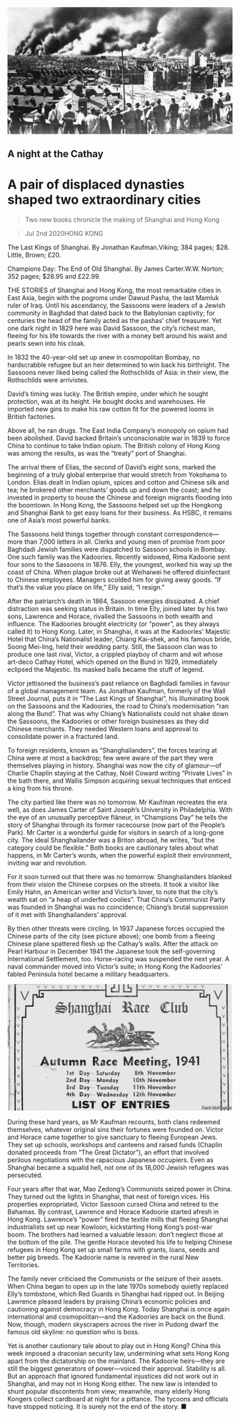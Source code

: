 ![](./images/20200704_BKP006_0.jpg)

## A night at the Cathay

# A pair of displaced dynasties shaped two extraordinary cities

> Two new books chronicle the making of Shanghai and Hong Kong

> Jul 2nd 2020HONG KONG

The Last Kings of Shanghai. By Jonathan Kaufman.Viking; 384 pages; $28. Little, Brown; £20.

Champions Day: The End of Old Shanghai. By James Carter.W.W. Norton; 352 pages; $28.95 and £22.99.

THE STORIES of Shanghai and Hong Kong, the most remarkable cities in East Asia, begin with the pogroms under Dawud Pasha, the last Mamluk ruler of Iraq. Until his ascendancy, the Sassoons were leaders of a Jewish community in Baghdad that dated back to the Babylonian captivity; for centuries the head of the family acted as the pashas’ chief treasurer. Yet one dark night in 1829 here was David Sassoon, the city’s richest man, fleeing for his life towards the river with a money belt around his waist and pearls sewn into his cloak.

In 1832 the 40-year-old set up anew in cosmopolitan Bombay, no hardscrabble refugee but an heir determined to win back his birthright. The Sassoons never liked being called the Rothschilds of Asia: in their view, the Rothschilds were arrivistes.

David’s timing was lucky. The British empire, under which he sought protection, was at its height. He bought docks and warehouses. He imported new gins to make his raw cotton fit for the powered looms in British factories.

Above all, he ran drugs. The East India Company’s monopoly on opium had been abolished. David backed Britain’s unconscionable war in 1839 to force China to continue to take Indian opium. The British colony of Hong Kong was among the results, as was the “treaty” port of Shanghai.

The arrival there of Elias, the second of David’s eight sons, marked the beginning of a truly global enterprise that would stretch from Yokohama to London. Elias dealt in Indian opium, spices and cotton and Chinese silk and tea; he brokered other merchants’ goods up and down the coast; and he invested in property to house the Chinese and foreign migrants flooding into the boomtown. In Hong Kong, the Sassoons helped set up the Hongkong and Shanghai Bank to get easy loans for their business. As HSBC, it remains one of Asia’s most powerful banks.

The Sassoons held things together through constant correspondence—more than 7,000 letters in all. Clerks and young men of promise from poor Baghdadi Jewish families were dispatched to Sassoon schools in Bombay. One such family was the Kadoories. Recently widowed, Rima Kadoorie sent four sons to the Sassoons in 1876. Elly, the youngest, worked his way up the coast of China. When plague broke out at Weihaiwei he offered disinfectant to Chinese employees. Managers scolded him for giving away goods. “If that’s the value you place on life,” Elly said, “I resign.”

After the patriarch’s death in 1864, Sassoon energies dissipated. A chief distraction was seeking status in Britain. In time Elly, joined later by his two sons, Lawrence and Horace, rivalled the Sassoons in both wealth and influence. The Kadoories brought electricity (or “power”, as they always called it) to Hong Kong. Later, in Shanghai, it was at the Kadoories’ Majestic Hotel that China’s Nationalist leader, Chiang Kai-shek, and his famous bride, Soong Mei-ling, held their wedding party. Still, the Sassoon clan was to produce one last rival, Victor, a crippled playboy of charm and wit whose art-deco Cathay Hotel, which opened on the Bund in 1929, immediately eclipsed the Majestic. Its masked balls became the stuff of legend.

Victor jettisoned the business’s past reliance on Baghdadi families in favour of a global management team. As Jonathan Kaufman, formerly of the Wall Street Journal, puts it in “The Last Kings of Shanghai”, his illuminating book on the Sassoons and the Kadoories, the road to China’s modernisation “ran along the Bund”. That was why Chiang’s Nationalists could not shake down the Sassoons, the Kadoories or other foreign businesses as they did Chinese merchants. They needed Western loans and approval to consolidate power in a fractured land.

To foreign residents, known as “Shanghailanders”, the forces tearing at China were at most a backdrop; few were aware of the part they were themselves playing in history. Shanghai was now the city of glamour—of Charlie Chaplin staying at the Cathay, Noël Coward writing “Private Lives” in the bath there, and Wallis Simpson acquiring sexual techniques that enticed a king from his throne.

The city partied like there was no tomorrow. Mr Kaufman recreates the era well, as does James Carter of Saint Joseph’s University in Philadelphia. With the eye of an unusually perceptive flâneur, in “Champions Day” he tells the story of Shanghai through its former racecourse (now part of the People’s Park). Mr Carter is a wonderful guide for visitors in search of a long-gone city. The ideal Shanghailander was a Briton abroad, he writes, “but the category could be flexible.” Both books are cautionary tales about what happens, in Mr Carter’s words, when the powerful exploit their environment, inviting war and revolution.

For it soon turned out that there was no tomorrow. Shanghailanders blanked from their vision the Chinese corpses on the streets. It took a visitor like Emily Hahn, an American writer and Victor’s lover, to note that the city’s wealth sat on “a heap of underfed coolies”. That China’s Communist Party was founded in Shanghai was no coincidence; Chiang’s brutal suppression of it met with Shanghailanders’ approval.

By then other threats were circling. In 1937 Japanese forces occupied the Chinese parts of the city (see picture above); one bomb from a fleeing Chinese plane spattered flesh up the Cathay’s walls. After the attack on Pearl Harbour in December 1941 the Japanese took the self-governing International Settlement, too. Horse-racing was suspended the next year. A naval commander moved into Victor’s suite; in Hong Kong the Kadoories’ fabled Peninsula hotel became a military headquarters.

![](./images/20200704_BKP007_0.jpg)

During these hard years, as Mr Kaufman recounts, both clans redeemed themselves, whatever original sins their fortunes were founded on. Victor and Horace came together to give sanctuary to fleeing European Jews. They set up schools, workshops and canteens and raised funds (Chaplin donated proceeds from “The Great Dictator”), an effort that involved perilous negotiations with the rapacious Japanese occupiers. Even as Shanghai became a squalid hell, not one of its 18,000 Jewish refugees was persecuted.

Four years after that war, Mao Zedong’s Communists seized power in China. They turned out the lights in Shanghai, that nest of foreign vices. His properties expropriated, Victor Sassoon cursed China and retired to the Bahamas. By contrast, Lawrence and Horace Kadoorie started afresh in Hong Kong. Lawrence’s “power” fired the textile mills that fleeing Shanghai industrialists set up near Kowloon, kickstarting Hong Kong’s post-war boom. The brothers had learned a valuable lesson: don’t neglect those at the bottom of the pile. The gentle Horace devoted his life to helping Chinese refugees in Hong Kong set up small farms with grants, loans, seeds and better pig breeds. The Kadoorie name is revered in the rural New Territories.

The family never criticised the Communists or the seizure of their assets. When China began to open up in the late 1970s somebody quietly replaced Elly’s tombstone, which Red Guards in Shanghai had ripped out. In Beijing Lawrence pleased leaders by praising China’s economic policies and cautioning against democracy in Hong Kong. Today Shanghai is once again international and cosmopolitan—and the Kadoories are back on the Bund. Now, though, modern skyscrapers across the river in Pudong dwarf the famous old skyline: no question who is boss.

Yet is another cautionary tale about to play out in Hong Kong? China this week imposed a draconian security law, undermining what sets Hong Kong apart from the dictatorship on the mainland. The Kadoorie heirs—they are still the biggest generators of power—voiced their approval. Stability is all. But an approach that ignored fundamental injustices did not work out in Shanghai, and may not in Hong Kong either. The new law is intended to shunt popular discontents from view; meanwhile, many elderly Hong Kongers collect cardboard at night for a pittance. The tycoons and officials have stopped noticing. It is surely not the end of the story. ■